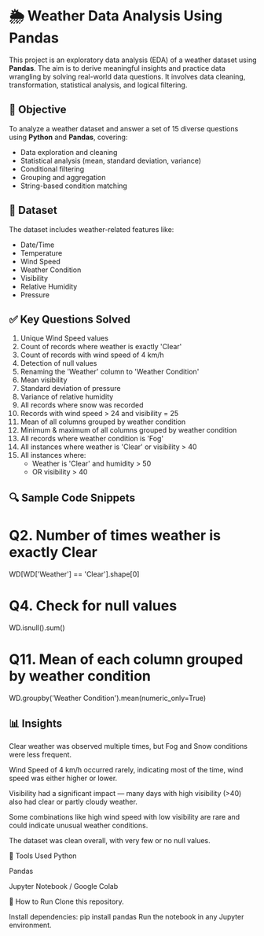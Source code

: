 # 🌦️ Weather Data Analysis Using Pandas

This project is an exploratory data analysis (EDA) of a weather dataset using **Pandas**. The aim is to derive meaningful insights and practice data wrangling by solving real-world data questions. It involves data cleaning, transformation, statistical analysis, and logical filtering.

## 📌 Objective

To analyze a weather dataset and answer a set of 15 diverse questions using **Python** and **Pandas**, covering:

- Data exploration and cleaning
- Statistical analysis (mean, standard deviation, variance)
- Conditional filtering
- Grouping and aggregation
- String-based condition matching

## 📂 Dataset

The dataset includes weather-related features like:

- Date/Time
- Temperature
- Wind Speed
- Weather Condition
- Visibility
- Relative Humidity
- Pressure

## ✅ Key Questions Solved

1. Unique Wind Speed values
2. Count of records where weather is exactly 'Clear'
3. Count of records with wind speed of 4 km/h
4. Detection of null values
5. Renaming the 'Weather' column to 'Weather Condition'
6. Mean visibility
7. Standard deviation of pressure
8. Variance of relative humidity
9. All records where snow was recorded
10. Records with wind speed > 24 and visibility = 25
11. Mean of all columns grouped by weather condition
12. Minimum & maximum of all columns grouped by weather condition
13. All records where weather condition is 'Fog'
14. All instances where weather is 'Clear' or visibility > 40
15. All instances where:
    - Weather is 'Clear' and humidity > 50  
    - OR visibility > 40

## 🔍 Sample Code Snippets


# Q2. Number of times weather is exactly Clear
WD[WD['Weather'] == 'Clear'].shape[0]

# Q4. Check for null values
WD.isnull().sum()

# Q11. Mean of each column grouped by weather condition
WD.groupby('Weather Condition').mean(numeric_only=True)

## 📊 Insights
Clear weather was observed multiple times, but Fog and Snow conditions were less frequent.

Wind Speed of 4 km/h occurred rarely, indicating most of the time, wind speed was either higher or lower.

Visibility had a significant impact — many days with high visibility (>40) also had clear or partly cloudy weather.

Some combinations like high wind speed with low visibility are rare and could indicate unusual weather conditions.

The dataset was clean overall, with very few or no null values.

🚀 Tools Used
  Python

  Pandas

  Jupyter Notebook / Google Colab

📁 How to Run
Clone this repository.

Install dependencies:
    pip install pandas
Run the notebook in any Jupyter environment.




